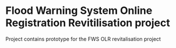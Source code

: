 # Flood Warning System Online Registration Revitilisation project



Project contains prototype for the FWS OLR revitalisation project
